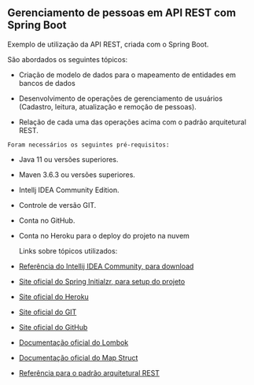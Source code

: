 ## Gerenciamento de pessoas em API REST com Spring Boot

Exemplo de utilização da API REST, criada com o Spring Boot.

São abordados os seguintes tópicos:

- Criação de modelo de dados para o mapeamento de entidades em bancos de dados

- Desenvolvimento de operações de gerenciamento de usuários (Cadastro, leitura, atualização e remoção de pessoas).

- Relação de cada uma das operações acima com o padrão arquitetural REST.

  

```
Foram necessários os seguintes pré-requisitos:
```

- Java 11 ou versões superiores.

- Maven 3.6.3 ou versões superiores.

- Intellj IDEA Community Edition.

- Controle de versão GIT.

- Conta no GitHub.

- Conta no Heroku para o deploy do projeto na nuvem

  

  Links sobre tópicos utilizados:

- [Referência do Intellij IDEA Community, para download](https://www.jetbrains.com/idea/download)
- [Site oficial do Spring Initialzr, para setup do projeto](https://start.spring.io/)
- [Site oficial do Heroku](https://www.heroku.com/)
- [Site oficial do GIT](https://git-scm.com/)
- [Site oficial do GitHub](http://github.com/)
- [Documentação oficial do Lombok](https://projectlombok.org/)
- [Documentação oficial do Map Struct](https://mapstruct.org/)
- [Referência para o padrão arquitetural REST](https://restfulapi.net/)

